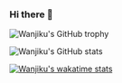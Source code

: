 ### Hi there 👋

![Wanjiku's GitHub trophy](https://github-profile-trophy.vercel.app/?username=wanjikukatuni&theme=radical)


![Wanjiku's GitHub stats](https://github-readme-stats.vercel.app/api?username=wanjikukatuni&show_icons=true&theme=jolly)



[![Wanjiku's wakatime stats](https://github-readme-stats.vercel.app/api/wakatime?username=wanjikukatuni)](https://github.com/wanjikukatuni/github-readme-stats)
